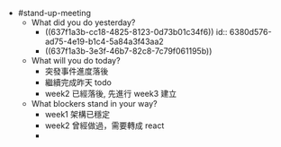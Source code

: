 - #stand-up-meeting
	- What did you do yesterday?
		- ((637f1a3b-cc18-4825-8123-0d73b01c34f6))
		  id:: 6380d576-ad75-4e19-b1c4-5a84a3f43aa2
		- ((637f1a3b-3e3f-46b7-82c8-7c79f061195b))
	- What will you do today?
		- 突發事件進度落後
		- 繼續完成昨天 todo
		- week2 已經落後, 先進行 week3 建立
	- What blockers stand in your way?
		- week1 架構已穩定
		- week2 曾經做過，需要轉成 react
		-